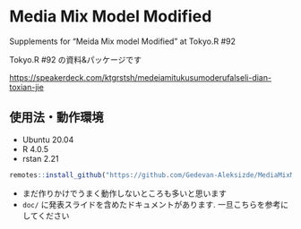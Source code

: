 
# Media Mix Model Modified

Supplements for “Meida Mix model Modified” at Tokyo.R \#92

Tokyo.R \#92 の資料&パッケージです

https://speakerdeck.com/ktgrstsh/medeiamitukusumoderufalseli-dian-toxian-jie

## 使用法・動作環境

-   Ubuntu 20.04
-   R 4.0.5
-   rstan 2.21

``` r
remotes::install_github("https://github.com/Gedevan-Aleksizde/MediaMixModelModified", upgrade = "never")
```

-   まだ作りかけでうまく動作しないところも多いと思います
-   `doc/` に発表スライドを含めたドキュメントがあります.
    一旦こちらを参考にしてください

